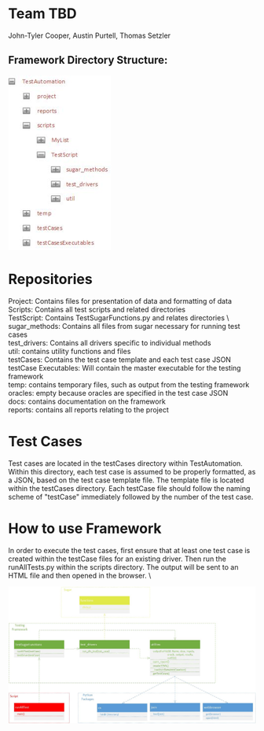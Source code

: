 # Team TBD

John-Tyler Cooper, Austin Purtell, Thomas Setzler

## Framework Directory Structure:

![directory framework](https://raw.githubusercontent.com/csci-362-02-2019/TBD/master/DirectoryTree.jpg?token=ALEZGXMHZJDINI4HOOXNAVC52NAOM)

# Repositories 
Project: Contains files for presentation of data and formatting of data \
Scripts: Contains all test scripts and related directories \
TestScript: Contains TestSugarFunctions.py and relates directories \ 
sugar_methods: Contains all files from sugar necessary for running test cases \
test_drivers: Contains all drivers specific to individual methods \
util: contains utility functions and files \
testCases: Contains the test case template and each test case JSON \
testCase Executables: Will contain the master executable for the testing framework \
temp: contains temporary files, such as output from the testing framework \
oracles: empty because oracles are specified in the test case JSON \
docs: contains documentation on the framework \
reports: contains all reports relating to the project

# Test Cases

Test cases are located in the testCases directory within TestAutomation.  Within this directory, each test case is assumed to be properly formatted, as a JSON, based on the test case template file.  The template file is located within the testCases directory.  Each testCase file should follow the naming scheme of "testCase" immediately followed by the number of the test case.

# How to use Framework 
In order to execute the test cases, first ensure that at least one test case is created within the testCase files for an existing driver.  Then run the runAllTests.py within the scripts directory.  The output will be sent to an HTML file and then opened in the browser. \ 

![framework_structure](https://raw.githubusercontent.com/csci-362-02-2019/TBD/master/TestingArch.jpg?token=ALEZGXLZLMQWZTQW6HARPHS52NAQK)
